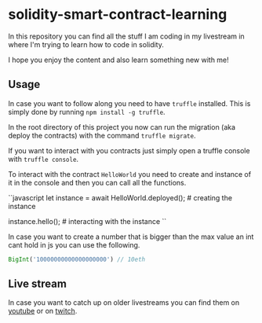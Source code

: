 # solidity-smart-contract-learning

In this repository you can find all the stuff I am coding in my livestream in where I'm trying to learn how to code in solidity.

I hope you enjoy the content and also learn something new with me!

## Usage
In case you want to follow along you need to have `truffle` installed. This is simply done by running `npm install -g truffle`.

In the root directory of this project you now can run the migration (aka deploy the contracts) with the command `truffle migrate`.

If you want to interact with you contracts just simply open a truffle console with `truffle console`.

To interact with the contract `HelloWorld` you need to create and instance of it in the console and then you can call all the functions. 
 
``javascript
let instance = await HelloWorld.deployed(); # creating the instance

instance.hello(); # interacting with the instance
``

In case you want to create a number that is bigger than the max value an int cant hold in js you can use the following.
```javascript
BigInt('10000000000000000000') // 10eth
```

## Live stream
In case you want to catch up on older livestreams you can find them on [youtube](https://www.youtube.com/channel/UCV2ZcyaGGp_tvaGY8XnA3Ow) or on [twitch](https://www.twitch.tv/diegokrupitza).